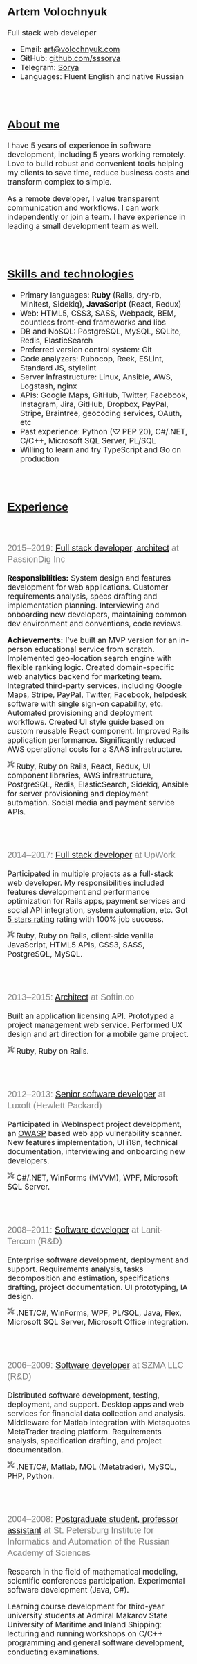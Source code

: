 <html lang="en">
<head>
  <meta charset="UTF-8">
  <link href="https://gmpg.org/xfn/11" rel="profile">
  <meta name="viewport" content="width=device-width, initial-scale=1.0, maximum-scale=1"><meta name="description" content="Full stack web developer. System architecture, requirements analysis, UI/UX, performance optimization, consulting. Ruby, Ruby on Rails, JavaScript, React, Redux, HTML5, CSS3."><title>Artem Volochnyuk</title>
  <link rel="icon" href="data:,">
  <link href="https://stackpath.bootstrapcdn.com/bootstrap/4.3.1/css/bootstrap.min.css" rel="stylesheet" integrity="sha384-ggOyR0iXCbMQv3Xipma34MD+dH/1fQ784/j6cY/iJTQUOhcWr7x9JvoRxT2MZw1T" crossorigin="anonymous">
  <link href="https://fonts.googleapis.com/css?family=PT+Sans:700&display=swap" rel="stylesheet">
  <style>
    h1,
    h2,
    h3 {
      font-family: "PT Sans", Helvetica, Arial, sans-serif;
    }

    h2 {
      margin-bottom: 1rem;
    }

    h3 {
      font-size: 1.25rem;
      font-weight: 500;
      color: gray;
      line-height: 1.3;
    }

    h1 > a,
    h2 > a,
    h3 > a {
      color: black;
    }

    h3 > em {
      font-style: normal;
    }

    .layout {
      font-size:  1.1rem;
      margin: calc(.5rem + 1vh) auto;
      max-width: 800px;
      padding: 0;
      width: calc(100% - 1rem);
    }

    .download-container {
      margin-top: .3rem;
      text-align: center;
    }

    .lead {
      font-weight: normal;
    }

    .screenshot {
      max-width:  100%;
    }

    .icon {
      fill: currentColor;
      height: 1rem;
      position: relative;
      top: -0.15rem;
    }

    .icon--tools {
      fill: gray;
    }

    .section {
      padding: 1rem 2rem 1rem 2rem;
      margin-bottom: 1rem;
    }

    .subsection {
      margin: 0 -2rem 1rem;
      padding: 1rem 2rem;
    }

    .section:target,
    .subsection:target {
      background-color: #ffffcc;
      border-color: #eeeedd;
    }

    section p:last-child,
    section ul:last-child,
    section ol:last-child,
    .subsection:last-child {
      margin-bottom:  0;
    }

    @media screen and (max-width: 500px) {
      .section,
      .subsection
      {
        padding: 1rem;
      }

      .subsection {
        margin: 0 -1rem 1rem;
      }

      .download-container {
        margin-top: 2rem;
      }
    }
  </style>
</head>
<body>
  <main class="container layout"><section class="section">
  <h1>Artem Volochnyuk</h1>
  <p class="lead">Full stack web developer</p>
  <ul>
    <li>
      Email:
      <a href="mailto:art@volochnyuk.com">art@volochnyuk.com</a>
    </li>
    <li>
      GitHub:
      <a href="http://github.com/sssorya">github.com/sssorya</a>
    </li>
    <li>
      Telegram:
      <a href="https://t.me/sorya_lft">Sorya</a>
    </li>
    <li>
      Languages: Fluent English and native Russian
    </li>
  </ul>
</section>

<section class="section" id="about">
  <h2><a href="#about">About me</a></h2>
  <p>
    I have 5 years of experience in software development, including 5 years working remotely. Love to build robust and convenient tools helping my clients to save time, reduce business costs and transform complex to simple.
  </p>
  <p>
    As a remote developer, I value transparent communication and workflows. I can work independently or join a team. I have experience in leading a small development team as well.
  </p>
</section>

<section class="section" id="tech">
  <h2><a href="#tech">Skills and technologies</a></h2>
  <ul>
    <li>Primary languages: <b>Ruby</b> (Rails, dry-rb, Minitest, Sidekiq), <b>JavaScript</b> (React, Redux)</li>
    <li>Web: HTML5, CSS3, SASS, Webpack, BEM, countless front-end frameworks and libs</li>
    <li>DB and NoSQL: PostgreSQL, MySQL, SQLite, Redis, ElasticSearch</li>
    <li>Preferred version control system: Git</li>
    <li>Code analyzers: Rubocop, Reek, ESLint, Standard JS, stylelint</li>
    <li>Server infrastructure: Linux, Ansible, AWS, Logstash, nginx</li>
    <li>APIs: Google Maps, GitHub, Twitter, Facebook, Instagram, Jira, GitHub, Dropbox, PayPal, Stripe, Braintree, geocoding services, OAuth, etc</li>
    <li>Past experience: Python (♡ PEP 20), C#/.NET, C/C++, Microsoft SQL Server, PL/SQL</li>
    <li>Willing to learn and try TypeScript and Go on production</li>
  </ul>
</section>

<section class="section" id="experience">
  <h2><a href="#experience">Experience</a></h2>
  <section class="subsection" id="passiondig">
    <h3>
      <span class="text-muted">2015–2019:</span>
      <a href="#passiondig">Full stack developer, architect</a>
      at PassionDig Inc
    </h3>
    <p>
      <b>Responsibilities:</b> System design and features development for web applications. Customer requirements analysis, specs drafting and implementation planning. Interviewing and onboarding new developers, maintaining common dev environment and conventions, code reviews.
    </p>
    <p>
      <b>Achievements:</b> I’ve built an MVP version for an in-person educational service from scratch. Implemented geo-location search engine with flexible ranking logic. Created domain-specific web analytics backend for marketing team. Integrated third-party services, including Google Maps, Stripe, PayPal, Twitter, Facebook, helpdesk software with single sign-on capability, etc. Automated provisioning and deployment workflows. Created UI style guide based on custom reusable React component. Improved Rails application performance. Significantly reduced AWS operational costs for a SAAS infrastructure.
    </p>
    <p>
      <svg class="icon icon--tools" xmlns="http://www.w3.org/2000/svg" viewBox="0 0 512 512"><path d="M501.1 395.7L384 278.6c-23.1-23.1-57.6-27.6-85.4-13.9L192 158.1V96L64 0 0 64l96 128h62.1l106.6 106.6c-13.6 27.8-9.2 62.3 13.9 85.4l117.1 117.1c14.6 14.6 38.2 14.6 52.7 0l52.7-52.7c14.5-14.6 14.5-38.2 0-52.7zM331.7 225c28.3 0 54.9 11 74.9 31l19.4 19.4c15.8-6.9 30.8-16.5 43.8-29.5 37.1-37.1 49.7-89.3 37.9-136.7-2.2-9-13.5-12.1-20.1-5.5l-74.4 74.4-67.9-11.3L334 98.9l74.4-74.4c6.6-6.6 3.4-17.9-5.7-20.2-47.4-11.7-99.6.9-136.6 37.9-28.5 28.5-41.9 66.1-41.2 103.6l82.1 82.1c8.1-1.9 16.5-2.9 24.7-2.9zm-103.9 82l-56.7-56.7L18.7 402.8c-25 25-25 65.5 0 90.5s65.5 25 90.5 0l123.6-123.6c-7.6-19.9-9.9-41.6-5-62.7zM64 472c-13.2 0-24-10.8-24-24 0-13.3 10.7-24 24-24s24 10.7 24 24c0 13.2-10.7 24-24 24z"/></svg>
 Ruby, Ruby on Rails, React, Redux, UI component libraries, AWS infrastructure, PostgreSQL, Redis, ElasticSearch, Sidekiq, Ansible for server provisioning and deployment automation. Social media and payment service APIs.
    </p>
  </section>
  <section class="subsection" id="upwork">
    <h3>
      <span class="text-muted">2014–2017:</span>
      <a href="#upwork">Full stack developer</a>
      at UpWork
    </h3>
    <p>
      Participated in multiple projects as a full-stack web developer. My responsibilities included features development and performance optimization for Rails apps, payment services and social API integration, system automation, etc. Got <a href="/upwork">5 stars rating</a> rating with 100% job success.
    </p>
    <p>
      <svg class="icon icon--tools" xmlns="http://www.w3.org/2000/svg" viewBox="0 0 512 512"><path d="M501.1 395.7L384 278.6c-23.1-23.1-57.6-27.6-85.4-13.9L192 158.1V96L64 0 0 64l96 128h62.1l106.6 106.6c-13.6 27.8-9.2 62.3 13.9 85.4l117.1 117.1c14.6 14.6 38.2 14.6 52.7 0l52.7-52.7c14.5-14.6 14.5-38.2 0-52.7zM331.7 225c28.3 0 54.9 11 74.9 31l19.4 19.4c15.8-6.9 30.8-16.5 43.8-29.5 37.1-37.1 49.7-89.3 37.9-136.7-2.2-9-13.5-12.1-20.1-5.5l-74.4 74.4-67.9-11.3L334 98.9l74.4-74.4c6.6-6.6 3.4-17.9-5.7-20.2-47.4-11.7-99.6.9-136.6 37.9-28.5 28.5-41.9 66.1-41.2 103.6l82.1 82.1c8.1-1.9 16.5-2.9 24.7-2.9zm-103.9 82l-56.7-56.7L18.7 402.8c-25 25-25 65.5 0 90.5s65.5 25 90.5 0l123.6-123.6c-7.6-19.9-9.9-41.6-5-62.7zM64 472c-13.2 0-24-10.8-24-24 0-13.3 10.7-24 24-24s24 10.7 24 24c0 13.2-10.7 24-24 24z"/></svg>
 Ruby, Ruby on Rails, client-side vanilla JavaScript, HTML5 APIs, CSS3, SASS, PostgreSQL, MySQL.
    </p>
  </section>
  <section class="subsection" id="softinco">
    <h3>
      <span class="text-muted">2013–2015:</span>
      <a href="#softinco">Architect</a>
      at Softin.co
    </h3>
    <p>
      Built an application licensing API. Prototyped a project management web service. Performed UX design and art direction for a mobile game project.
    </p>
    <p>
      <svg class="icon icon--tools" xmlns="http://www.w3.org/2000/svg" viewBox="0 0 512 512"><path d="M501.1 395.7L384 278.6c-23.1-23.1-57.6-27.6-85.4-13.9L192 158.1V96L64 0 0 64l96 128h62.1l106.6 106.6c-13.6 27.8-9.2 62.3 13.9 85.4l117.1 117.1c14.6 14.6 38.2 14.6 52.7 0l52.7-52.7c14.5-14.6 14.5-38.2 0-52.7zM331.7 225c28.3 0 54.9 11 74.9 31l19.4 19.4c15.8-6.9 30.8-16.5 43.8-29.5 37.1-37.1 49.7-89.3 37.9-136.7-2.2-9-13.5-12.1-20.1-5.5l-74.4 74.4-67.9-11.3L334 98.9l74.4-74.4c6.6-6.6 3.4-17.9-5.7-20.2-47.4-11.7-99.6.9-136.6 37.9-28.5 28.5-41.9 66.1-41.2 103.6l82.1 82.1c8.1-1.9 16.5-2.9 24.7-2.9zm-103.9 82l-56.7-56.7L18.7 402.8c-25 25-25 65.5 0 90.5s65.5 25 90.5 0l123.6-123.6c-7.6-19.9-9.9-41.6-5-62.7zM64 472c-13.2 0-24-10.8-24-24 0-13.3 10.7-24 24-24s24 10.7 24 24c0 13.2-10.7 24-24 24z"/></svg>
 Ruby, Ruby on Rails.
    </p>
  </section>
  <section class="subsection" id="hp">
    <h3>
      <span class="text-muted">2012–2013:</span>
      <a href="#hp">Senior software developer</a>
      at Luxoft (Hewlett Packard)
    </h3>
    <p>
      Participated in WebInspect project development, an <a href="https://owasp.org">OWASP</a> based web app vulnerability scanner. New features implementation, UI i18n, technical documentation, interviewing and onboarding new developers.
    </p>
    <p>
      <svg class="icon icon--tools" xmlns="http://www.w3.org/2000/svg" viewBox="0 0 512 512"><path d="M501.1 395.7L384 278.6c-23.1-23.1-57.6-27.6-85.4-13.9L192 158.1V96L64 0 0 64l96 128h62.1l106.6 106.6c-13.6 27.8-9.2 62.3 13.9 85.4l117.1 117.1c14.6 14.6 38.2 14.6 52.7 0l52.7-52.7c14.5-14.6 14.5-38.2 0-52.7zM331.7 225c28.3 0 54.9 11 74.9 31l19.4 19.4c15.8-6.9 30.8-16.5 43.8-29.5 37.1-37.1 49.7-89.3 37.9-136.7-2.2-9-13.5-12.1-20.1-5.5l-74.4 74.4-67.9-11.3L334 98.9l74.4-74.4c6.6-6.6 3.4-17.9-5.7-20.2-47.4-11.7-99.6.9-136.6 37.9-28.5 28.5-41.9 66.1-41.2 103.6l82.1 82.1c8.1-1.9 16.5-2.9 24.7-2.9zm-103.9 82l-56.7-56.7L18.7 402.8c-25 25-25 65.5 0 90.5s65.5 25 90.5 0l123.6-123.6c-7.6-19.9-9.9-41.6-5-62.7zM64 472c-13.2 0-24-10.8-24-24 0-13.3 10.7-24 24-24s24 10.7 24 24c0 13.2-10.7 24-24 24z"/></svg>
 C#/.NET, WinForms (MVVM), WPF, Microsoft SQL Server.
    </p>
  </section>
  <section class="subsection" id="tercom">
    <h3>
      <span class="text-muted">2008–2011:</span>
      <a href="#tercom">Software developer</a>
      at Lanit-Tercom (R&D)
    </h3>
    <p>
      Enterprise software development, deployment and support. Requirements analysis, tasks decomposition and estimation, specifications drafting, project documentation. UI prototyping, IA design.
    </p>
    <p>
      <svg class="icon icon--tools" xmlns="http://www.w3.org/2000/svg" viewBox="0 0 512 512"><path d="M501.1 395.7L384 278.6c-23.1-23.1-57.6-27.6-85.4-13.9L192 158.1V96L64 0 0 64l96 128h62.1l106.6 106.6c-13.6 27.8-9.2 62.3 13.9 85.4l117.1 117.1c14.6 14.6 38.2 14.6 52.7 0l52.7-52.7c14.5-14.6 14.5-38.2 0-52.7zM331.7 225c28.3 0 54.9 11 74.9 31l19.4 19.4c15.8-6.9 30.8-16.5 43.8-29.5 37.1-37.1 49.7-89.3 37.9-136.7-2.2-9-13.5-12.1-20.1-5.5l-74.4 74.4-67.9-11.3L334 98.9l74.4-74.4c6.6-6.6 3.4-17.9-5.7-20.2-47.4-11.7-99.6.9-136.6 37.9-28.5 28.5-41.9 66.1-41.2 103.6l82.1 82.1c8.1-1.9 16.5-2.9 24.7-2.9zm-103.9 82l-56.7-56.7L18.7 402.8c-25 25-25 65.5 0 90.5s65.5 25 90.5 0l123.6-123.6c-7.6-19.9-9.9-41.6-5-62.7zM64 472c-13.2 0-24-10.8-24-24 0-13.3 10.7-24 24-24s24 10.7 24 24c0 13.2-10.7 24-24 24z"/></svg>
 .NET/C#, WinForms, WPF, PL/SQL, Java, Flex, Microsoft SQL Server, Microsoft Office integration.
    </p>
  </section>
  <section class="subsection" id="szma">
    <h3>
      <span class="text-muted">2006–2009:</span>
      <a href="#szma">Software developer</a>
      at SZMA LLC (R&D)
    </h3>
    <p>
      Distributed software development, testing, deployment, and support. Desktop apps and web services for financial data collection and analysis. Middleware for Matlab integration with Metaquotes MetaTrader trading platform. Requirements analysis, specification drafting, and project documentation.
    </p>
    <p>
      <svg class="icon icon--tools" xmlns="http://www.w3.org/2000/svg" viewBox="0 0 512 512"><path d="M501.1 395.7L384 278.6c-23.1-23.1-57.6-27.6-85.4-13.9L192 158.1V96L64 0 0 64l96 128h62.1l106.6 106.6c-13.6 27.8-9.2 62.3 13.9 85.4l117.1 117.1c14.6 14.6 38.2 14.6 52.7 0l52.7-52.7c14.5-14.6 14.5-38.2 0-52.7zM331.7 225c28.3 0 54.9 11 74.9 31l19.4 19.4c15.8-6.9 30.8-16.5 43.8-29.5 37.1-37.1 49.7-89.3 37.9-136.7-2.2-9-13.5-12.1-20.1-5.5l-74.4 74.4-67.9-11.3L334 98.9l74.4-74.4c6.6-6.6 3.4-17.9-5.7-20.2-47.4-11.7-99.6.9-136.6 37.9-28.5 28.5-41.9 66.1-41.2 103.6l82.1 82.1c8.1-1.9 16.5-2.9 24.7-2.9zm-103.9 82l-56.7-56.7L18.7 402.8c-25 25-25 65.5 0 90.5s65.5 25 90.5 0l123.6-123.6c-7.6-19.9-9.9-41.6-5-62.7zM64 472c-13.2 0-24-10.8-24-24 0-13.3 10.7-24 24-24s24 10.7 24 24c0 13.2-10.7 24-24 24z"/></svg>
 .NET/C#, Matlab, MQL (Metatrader), MySQL, PHP, Python.
    </p>
  </section>
  <section class="subsection" id="postgrad">
    <h3>
      <span class="text-muted">2004–2008:</span>
      <a href="#postgrad">Postgraduate student, professor assistant</a>
      at St. Petersburg Institute for Informatics and Automation of the Russian Academy of Sciences
    </h3>
    <p>
      Research in the field of mathematical modeling, scientific conferences participation. Experimental software development (Java, C#).
    </p>
    <p>
      Learning course development for third-year university students at Admiral Makarov State University of Maritime and Inland Shipping: lecturing and running workshops on C/C++ programming and general software development, conducting examinations.
    </p>
  </section>
  <section class="subsection" id="711">
    <h3>
      <span class="text-muted">2003–2007:</span>
      <a href="#711">Software developer</a>
      at 7+11 Company Ltd.
    </h3>
    <p>
      Distributed software development for enterprise automation and monitoring systems. Data aggregation and visualization. Embedded software development. Requirements analysis, technical documentation.
    </p>
    <p>
      <svg class="icon icon--tools" xmlns="http://www.w3.org/2000/svg" viewBox="0 0 512 512"><path d="M501.1 395.7L384 278.6c-23.1-23.1-57.6-27.6-85.4-13.9L192 158.1V96L64 0 0 64l96 128h62.1l106.6 106.6c-13.6 27.8-9.2 62.3 13.9 85.4l117.1 117.1c14.6 14.6 38.2 14.6 52.7 0l52.7-52.7c14.5-14.6 14.5-38.2 0-52.7zM331.7 225c28.3 0 54.9 11 74.9 31l19.4 19.4c15.8-6.9 30.8-16.5 43.8-29.5 37.1-37.1 49.7-89.3 37.9-136.7-2.2-9-13.5-12.1-20.1-5.5l-74.4 74.4-67.9-11.3L334 98.9l74.4-74.4c6.6-6.6 3.4-17.9-5.7-20.2-47.4-11.7-99.6.9-136.6 37.9-28.5 28.5-41.9 66.1-41.2 103.6l82.1 82.1c8.1-1.9 16.5-2.9 24.7-2.9zm-103.9 82l-56.7-56.7L18.7 402.8c-25 25-25 65.5 0 90.5s65.5 25 90.5 0l123.6-123.6c-7.6-19.9-9.9-41.6-5-62.7zM64 472c-13.2 0-24-10.8-24-24 0-13.3 10.7-24 24-24s24 10.7 24 24c0 13.2-10.7 24-24 24z"/></svg>
 C, C#, MySQL, HTML, CSS
    </p>
  </section>
</section>

<section class="section" id="personal">
  <h2><a href="#personal">Personal projects</a></h2>
  <p>
    Most of my personal projects are open source. There are tools for system automation, text processing, web content management, Google Chrome extensions, etc. Here are some examples:
  </p>
  <ul>
    <li>
      <a href="https://frf.im">Freefeed Feeder</a> — an automated content publishing service built for <a href="https://freefeed.net">FreeFeed</a> social network. In production since 2017.
    </li>
    <li>
      <a href="https://github.com/dreikanter/boodka">boodka</a> — a sugar-free budget calculator. An experimental project, inspired by YNAB lacking multi-currency support.
    </li>
    <li>
      <a href="https://github.com/dreikanter/public-static">public-static</a> — a static website builder I've been using for my blog.
    </li>
    <li>
      <a href="https://github.com/dreikanter/wp2md">wp2md</a> — Wordpress data exporting tool for markdown-based static site builders.
    </li>
    <li>
      <a href="https://github.com/dreikanter/ruby-bookmarks">Ruby Bookmarks</a> — a collection of essential bookmarks related to Ruby programming language. I created it after I've just started learning Ruby, but soon it became quite popular. There is also <a href="https://github.com/dreikanter/sublime-bookmarks">Sublime Bookmarks</a>, based on the same concept.
    </li>
  </ul>
</section>

<section class="section" id="education">
  <h2><a href="#education">Education</a></h2>
  <p>
    Master Degree in Computer Science, St. Petersburg State University of Airspace Instrumentation (SUAI) Department of Automatic Control Systems. Specialty: Automatic Control and Information Processing Systems (2004).
  </p>
  <p>
    Postgraduate education, St. Petersburg Institute for Informatics and Automation of the Russian Academy of Sciences (SPIIRAS). Specialty: Mathematical and Software Support of Computers, Complex Systems, and Networks (2008).
  </p>
</section>

<section class="section" id="cert">
  <h2><a href="#cert">Training courses and certificates</a></h2>
  <ul>
    <li>oDesk tests: Ruby, Ruby on Rails.</li>
    <li>Smarterer.com: Python, Ruby, Ruby on Rails (master level).</li>
    <li>Brainbench certificates: С, HTML.</li>
    <li>Careerlab certificate: High-Level Architecture Design with UML.</li>
    <li>Artyom Gorbunov’s Educational Center certificate: User Experience design and Information Visualization.</li>
    <li>System Analysis School certificate for software requirements development course.</li>
    <li>Multiple Luxoft certificates on system analysis and software architecture.</li>
  </ul>
</section>

<section class="section" id="misc">
  <h2><a href="#misc">Miscellaneous</a></h2>
  <ul>
    <li>Some of my articles at Hacker Noon: <a href="https://hackernoon.com/@">hackernoon.com/@</a></li>
    <li>StackOverflow profile: <a href="https://stackoverflow.com/users/">stackoverflow.com/users/</a></li>
    <li>Have space suit — will travel</li>
  </ul>
</section>
</main>
</body>
</html>

